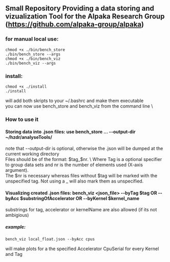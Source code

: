 ## Small Repository Providing a data storing and vizualization Tool for the Alpaka Research Group (https://github.com/alpaka-group/alpaka)
### for manual local use:
	chmod +x ./bin/bench_store
	./bin/bench_store --args	
	chmod +x ./bin/bench_viz
	./bin/bench_viz --args
### install:
	chmod +x ./install
	./install
will add both skripts to your ~/.bashrc and make them executable \
you can now use bench_store and bench_viz from the command line \
### How to use it
#### Storing data into .json files: use bench_store <dir1> ... <dirN> --output-dir ~/hzdr/analyseTools/
note that --output-dir is optional, otherwise the .json will be dumped at the current working directory \
Files should be of the format: $tag_$nr. \ 
Where Tag is a optional specifier to group data sets and nr is the number of elements used (X-axis argument). \
The $nr is necessary whereas files without $tag will be marked with the unspecified tag. Not using a _ will also mark them as unspecified. 
#### Visualizing created .json files: bench_viz <json_file> --byTag $tag OR --byAcc $substringOfAccelerator OR --byKernel $kernel_name
substrings for tag, accelerator or kernelName are also allowed (if its not ambigious)
##### example:
	bench_viz local_float.json --byAcc cpus 
will make plots for a the specified Accelerator CpuSerial for every Kernel and Tag
